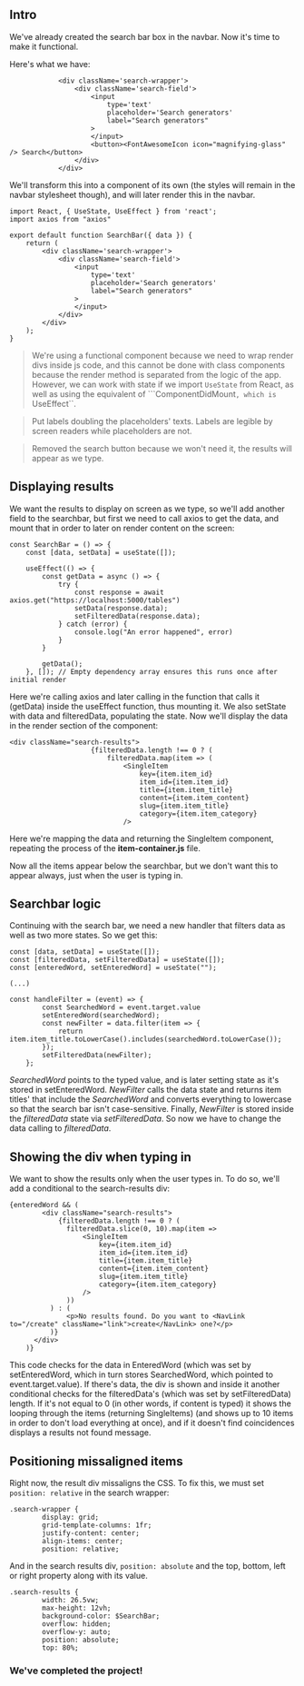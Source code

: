 ## Intro

We've already created the search bar box in the navbar. Now it's time to make it functional.

Here's what we have:

```
            <div className='search-wrapper'>
                <div className='search-field'>
                    <input
                        type='text'
                        placeholder='Search generators'
                        label="Search generators"
                    >
                    </input>
                    <button><FontAwesomeIcon icon="magnifying-glass" /> Search</button>
                </div>
            </div>
```

We'll transform this into a component of its own (the styles will remain in the navbar stylesheet though), and will later render this in the navbar.

```
import React, { UseState, UseEffect } from 'react';
import axios from "axios"

export default function SearchBar({ data }) {
    return (
        <div className='search-wrapper'>
            <div className='search-field'>
                <input
                    type='text'
                    placeholder='Search generators'
                    label="Search generators"
                >
                </input>
            </div>
        </div>
    );
}
```

> We're using a functional component because we need to wrap render divs inside js code, and this cannot be done with class components because the render method is separated from the logic of the app. However, we can work with state if we import ``UseState`` from React, as well as using the equivalent of ```ComponentDidMount``, which is ``UseEffect``.

> Put labels doubling the placeholders' texts. Labels are legible by screen readers while placeholders are not.

> Removed the search button because we won't need it, the results will appear as we type.

## Displaying results

We want the results to display on screen as we type, so we'll add another field to the searchbar, but first we need to call axios to get the data, and mount that in order to later on render content on the screen:

```
const SearchBar = () => {
    const [data, setData] = useState([]);

    useEffect(() => {
        const getData = async () => {
            try {
                const response = await axios.get("https://localhost:5000/tables")
                setData(response.data);
                setFilteredData(response.data);
            } catch (error) {
                console.log("An error happened", error)
            }
        }

        getData();
    }, []); // Empty dependency array ensures this runs once after initial render
```

Here we're calling axios and later calling in the function that calls it (getData) inside the useEffect function, thus mounting it. We also setState with data and filteredData, populating the state. Now we'll display the data in the render section of the component:

```
<div className="search-results">
                    {filteredData.length !== 0 ? (
                        filteredData.map(item => (
                            <SingleItem
                                key={item.item_id}
                                item_id={item.item_id}
                                title={item.item_title}
                                content={item.item_content}
                                slug={item.item_title}
                                category={item.item_category}
                            />
```

Here we're mapping the data and returning the SingleItem component, repeating the process of the **item-container.js** file.

Now all the items appear below the searchbar, but we don't want this to appear always, just when the user is typing in.

## Searchbar logic

Continuing with the search bar, we need a new handler that filters data as well as two more states. So we get this:

```
const [data, setData] = useState([]);
const [filteredData, setFilteredData] = useState([]);
const [enteredWord, setEnteredWord] = useState("");

(...)

const handleFilter = (event) => {
        const SearchedWord = event.target.value
        setEnteredWord(searchedWord);
        const newFilter = data.filter(item => {
            return item.item_title.toLowerCase().includes(searchedWord.toLowerCase());
        });
        setFilteredData(newFilter);
    };
```

*SearchedWord* points to the typed value, and is later setting state as it's stored in setEnteredWord. *NewFilter* calls the data state and returns item titles' that include the *SearchedWord* and converts everything to lowercase so that the search bar isn't case-sensitive. Finally, *NewFilter* is stored inside the *filteredData* state via *setFilteredData*. So now we have to change the data calling to *filteredData*.

## Showing the div when typing in

We want to show the results only when the user types in. To do so, we'll add a conditional to the search-results div:

```
{enteredWord && (
        <div className="search-results">
            {filteredData.length !== 0 ? (
              filteredData.slice(0, 10).map(item =>
                  <SingleItem
                      key={item.item_id}
                      item_id={item.item_id}
                      title={item.item_title}
                      content={item.item_content}
                      slug={item.item_title}
                      category={item.item_category}
                  />
              ))
          ) : (
              <p>No results found. Do you want to <NavLink to="/create" className="link">create</NavLink> one?</p>
          )}
      </div>
    )}
```

This code checks for the data in EnteredWord (which was set by setEnteredWord, which in turn stores SearchedWord, which pointed to event.target.value). If there's data, the div is shown and inside it another conditional checks for the filteredData's (which was set by setFilteredData) length. If it's not equal to 0 (in other words, if content is typed) it shows the looping through the items (returning SingleItems) (and shows up to 10 items in order to don't load everything at once), and if it doesn't find coincidences displays a results not found message.

## Positioning missaligned items

Right now, the result div missaligns the CSS. To fix this, we must set ``position: relative`` in the search wrapper:

```
.search-wrapper {
        display: grid;
        grid-template-columns: 1fr;
        justify-content: center;
        align-items: center;
        position: relative;
```

And in the search results div, ``position: absolute`` and the top, bottom, left or right property along with its value.

```
.search-results {
        width: 26.5vw;
        max-height: 12vh;
        background-color: $SearchBar;
        overflow: hidden;
        overflow-y: auto;
        position: absolute;
        top: 80%;
```

### We've completed the project! 




